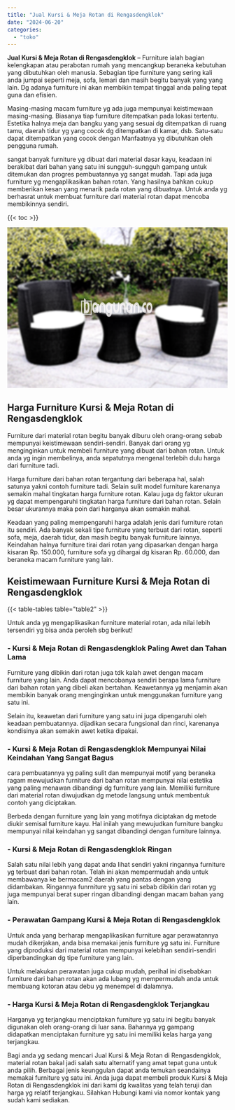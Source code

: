 ```yaml
---
title: "Jual Kursi & Meja Rotan di Rengasdengklok"
date: "2024-06-20"
categories: 
  - "toko"
---
```


**Jual Kursi & Meja Rotan di Rengasdengklok** – Furniture ialah bagian kelengkapan atau perabotan rumah yang mencangkup beraneka kebutuhan yang dibutuhkan oleh manusia. Sebagian tipe furniture yang sering kali anda jumpai seperti meja, sofa, lemari dan masih begitu banyak yang yang lain. Dg adanya furniture ini akan membikin tempat tinggal anda paling tepat guna dan efisien.

Masing-masing macam furniture yg ada juga mempunyai keistimewaan masing-masing. Biasanya tiap furniture ditempatkan pada lokasi tertentu. Estetika halnya meja dan bangku yang yang sesuai dg ditempatkan di ruang tamu, daerah tidur yg yang cocok dg ditempatkan di kamar, dsb. Satu-satu dapat ditempatkan yang cocok dengan Manfaatnya yg dibutuhkan oleh pengguna rumah.

sangat banyak furniture yg dibuat dari material dasar kayu, keadaan ini berakibat dari bahan yang satu ini sungguh-sungguh gampang untuk ditemukan dan progres pembuatannya yg sangat mudah. Tapi ada juga furniture yg mengaplikasikan bahan rotan. Yang hasilnya bahkan cukup memberikan kesan yang menarik pada rotan yang dibuatnya. Untuk anda yg berhasrat untuk membuat furniture dari material rotan dapat mencoba membikinnya sendiri.

{{< toc >}}

![Jual Kursi & Meja Rotan di Rengasdengklok](/images/kursi-meja-rotan-murah51.png)

## Harga Furniture Kursi & Meja Rotan di Rengasdengklok

Furniture dari material rotan begitu banyak diburu oleh orang-orang sebab mempunyai keistimewaan sendiri-sendiri. Banyak dari orang yg menginginkan untuk membeli furniture yang dibuat dari bahan rotan. Untuk anda yg ingin membelinya, anda sepatutnya mengenal terlebih dulu harga dari furniture tadi.

Harga furniture dari bahan rotan tergantung dari beberapa hal, salah satunya yakni contoh furniture tadi. Selain sulit model furniture karenanya semakin mahal tingkatan harga furniture rotan. Kalau juga dg faktor ukuran yg dapat mempengaruhi tingkatan harga furniture dari bahan rotan. Selain besar ukurannya maka poin dari harganya akan semakin mahal.

Keadaan yang paling mempengaruhi harga adalah jenis dari furniture rotan itu sendiri. Ada banyak sekali tipe furniture yang terbuat dari rotan, seperti sofa, meja, daerah tidur, dan masih begitu banyak furniture lainnya. Keindahan halnya furniture tirai dari rotan yang dipasarkan dengan harga kisaran Rp. 150.000, furniture sofa yg dihargai dg kisaran Rp. 60.000, dan beraneka macam furniture yang lain.

## Keistimewaan Furniture Kursi & Meja Rotan di Rengasdengklok

{{< table-tables table="table2" >}}

Untuk anda yg mengaplikasikan furniture material rotan, ada nilai lebih tersendiri yg bisa anda peroleh sbg berikut!

### \- Kursi & Meja Rotan di Rengasdengklok Paling Awet dan Tahan Lama

Furniture yang dibikin dari rotan juga tdk kalah awet dengan macam furniture yang lain. Anda dapat mencobanya sendiri berapa lama furniture dari bahan rotan yang dibeli akan bertahan. Keawetannya yg menjamin akan membikin banyak orang menginginkan untuk menggunakan furniture yang satu ini.

Selain itu, keawetan dari furniture yang satu ini juga dipengaruhi oleh keadaan pembuatannya. dijadikan secara fungsional dan rinci, karenanya kondisinya akan semakin awet ketika dipakai.

### \- Kursi & Meja Rotan di Rengasdengklok Mempunyai Nilai Keindahan Yang Sangat Bagus

cara pembuatannya yg paling sulit dan mempunyai motif yang beraneka ragam mewujudkan furniture dari bahan rotan mempunyai nilai estetika yang paling menawan dibandingi dg furniture yang lain. Memiliki furniture dari material rotan diwujudkan dg metode langsung untuk membentuk contoh yang diciptakan.

Berbeda dengan furniture yang lain yang motifnya diciptakan dg metode diukir semisal furniture kayu. Hal inilah yang mewujudkan furniture bangku mempunyai nilai keindahan yg sangat dibandingi dengan furniture lainnya.

### \- Kursi & Meja Rotan di Rengasdengklok Ringan

Salah satu nilai lebih yang dapat anda lihat sendiri yakni ringannya furniture yg terbuat dari bahan rotan. Telah ini akan mempermudah anda untuk membawanya ke bermacam2 daerah yang pantas dengan yang didambakan. Ringannya funrniture yg satu ini sebab dibikin dari rotan yg juga mempunyai berat super ringan dibandingi dengan macam bahan yang lain.

### \- Perawatan Gampang Kursi & Meja Rotan di Rengasdengklok

Untuk anda yang berharap mengaplikasikan furniture agar perawatannya mudah dikerjakan, anda bisa memakai jenis furniture yg satu ini. Furniture yang diproduksi dari material rotan mempunyai kelebihan sendiri-sendiri diperbandingkan dg tipe furniture yang lain.

Untuk melakukan perawatan juga cukup mudah, perihal ini disebabkan furniture dari bahan rotan akan ada lubang yg mempermudah anda untuk membuang kotoran atau debu yg menempel di dalamnya.

### \- Harga Kursi & Meja Rotan di Rengasdengklok Terjangkau

Harganya yg terjangkau menciptakan furniture yg satu ini begitu banyak digunakan oleh orang-orang di luar sana. Bahannya yg gampang didapatkan menciptakan furniture yg satu ini memiliki kelas harga yang terjangkau.

Bagi anda yg sedang mencari Jual Kursi & Meja Rotan di Rengasdengklok, material rotan bakal jadi salah satu alternatif yang amat tepat guna untuk anda pilih. Berbagai jenis keunggulan dapat anda temukan seandainya memakai furniture yg satu ini. Anda juga dapat membeli produk Kursi & Meja Rotan di Rengasdengklok ini dari kami dg kwalitas yang telah teruji dan harga yg relatif terjangkau. Silahkan Hubungi kami via nomor kontak yang sudah kami sediakan.
